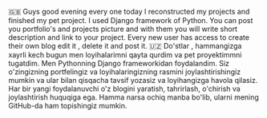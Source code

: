 🇬🇧 Guys good evening every one today I reconstructed my projects and finished my pet project. 
I used Django framework of Python. 
You can post you portfolio's and projects picture and with them you will write short description and link to your project.
Every new user has access to create their own blog edit it , delete it and post it. 
🇺🇿 Do'stlar , hammangizga xayrli kech bugun men loyihalarimni qayta qurdim va pet proyektimmni tugatdim.
Men Pythonning Django frameworkidan foydalandim. 
Siz o'zingizning portfelingiz va loyihalaringizning rasmini joylashtirishingiz mumkin va ular bilan qisqacha tavsif yozasiz va loyihangizga havola qilasiz. 
Har bir yangi foydalanuvchi o'z blogini yaratish, tahrirlash, o'chirish va joylashtirish huquqiga ega. 
Hamma narsa ochiq manba bo'lib, ularni mening GitHub-da ham topishingiz mumkin.
